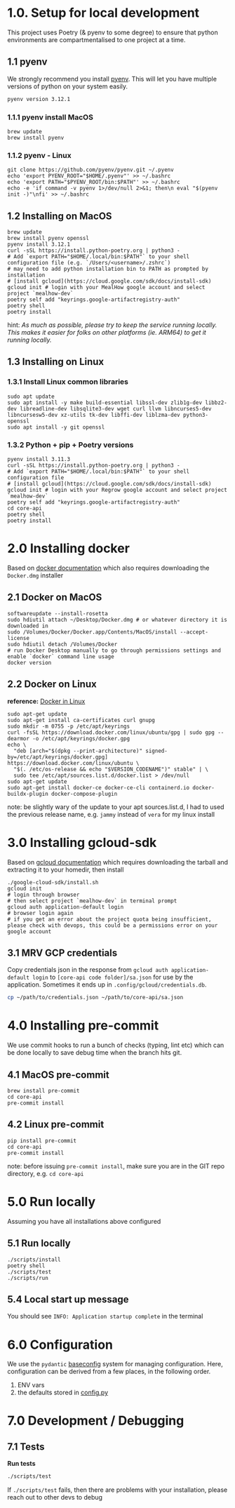 # 1.0. Setup for local development

This project uses Poetry (& pyenv to some degree) to ensure that python environments are compartmentalised to one project at a time.

## 1.1 pyenv

We strongly recommend you install [pyenv](https://github.com/pyenv/pyenv). This will let you have multiple versions of python on your system easily.

```bash
pyenv version 3.12.1
```

### 1.1.1 pyenv install MacOS

```
brew update
brew install pyenv
```

### 1.1.2 pyenv - Linux

```
git clone https://github.com/pyenv/pyenv.git ~/.pyenv
echo 'export PYENV_ROOT="$HOME/.pyenv"' >> ~/.bashrc
echo 'export PATH="$PYENV_ROOT/bin:$PATH"' >> ~/.bashrc
echo -e 'if command -v pyenv 1>/dev/null 2>&1; then\n eval "$(pyenv init -)"\nfi' >> ~/.bashrc
```

## 1.2 Installing on MacOS

```shell
brew update
brew install pyenv openssl
pyenv install 3.12.1
curl -sSL https://install.python-poetry.org | python3 -
# Add `export PATH="$HOME/.local/bin:$PATH"` to your shell configuration file (e.g. `/Users/<username>/.zshrc`)
# may need to add python installation bin to PATH as prompted by installation
# [install gcloud](https://cloud.google.com/sdk/docs/install-sdk)
gcloud init # login with your MealHow google account and select project `mealhow-dev`
poetry self add "keyrings.google-artifactregistry-auth"
poetry shell
poetry install
```

hint: _As much as possible, please try to keep the service running locally. This makes it easier for folks on other platforms (ie. ARM64) to get it running locally._

## 1.3 Installing on Linux

### 1.3.1 Install Linux common libraries

```
sudo apt update
sudo apt install -y make build-essential libssl-dev zlib1g-dev libbz2-dev libreadline-dev libsqlite3-dev wget curl llvm libncurses5-dev libncursesw5-dev xz-utils tk-dev libffi-dev liblzma-dev python3-openssl
sudo apt install -y git openssl
```

### 1.3.2 Python + pip + Poetry versions

```
pyenv install 3.11.3
curl -sSL https://install.python-poetry.org | python3 -
# Add `export PATH="$HOME/.local/bin:$PATH"` to your shell configuration file
# [install gcloud](https://cloud.google.com/sdk/docs/install-sdk)
gcloud init # login with your Regrow google account and select project `mealhow-dev`
poetry self add "keyrings.google-artifactregistry-auth"
cd core-api
poetry shell
poetry install
```

# 2.0 Installing docker

Based on [docker documentation](https://docs.docker.com/desktop/install/mac-install/) which also requires downloading the `Docker.dmg` installer

## 2.1 Docker on MacOS

```
softwareupdate --install-rosetta
sudo hdiutil attach ~/Desktop/Docker.dmg # or whatever directory it is downloaded in
sudo /Volumes/Docker/Docker.app/Contents/MacOS/install --accept-license
sudo hdiutil detach /Volumes/Docker
# run Docker Desktop manually to go through permissions settings and enable `docker` command line usage
docker version
```

## 2.2 Docker on Linux

**reference:** [Docker in Linux](https://docs.docker.com/engine/install/ubuntu/)

```
sudo apt-get update
sudo apt-get install ca-certificates curl gnupg
sudo mkdir -m 0755 -p /etc/apt/keyrings
curl -fsSL https://download.docker.com/linux/ubuntu/gpg | sudo gpg --dearmor -o /etc/apt/keyrings/docker.gpg
echo \
  "deb [arch="$(dpkg --print-architecture)" signed-by=/etc/apt/keyrings/docker.gpg] https://download.docker.com/linux/ubuntu \
  "$(. /etc/os-release && echo "$VERSION_CODENAME")" stable" | \
  sudo tee /etc/apt/sources.list.d/docker.list > /dev/null
sudo apt-get update
sudo apt-get install docker-ce docker-ce-cli containerd.io docker-buildx-plugin docker-compose-plugin
```

note: be slightly wary of the update to your apt sources.list.d, I had to used the previous release name, e.g. `jammy` instead of `vera` for my linux install

# 3.0 Installing gcloud-sdk

Based on [gcloud documentation](https://cloud.google.com/sdk/docs/install-sdk) which requires downloading the tarball and extracting it to your homedir, then install

```
./google-cloud-sdk/install.sh
gcloud init
# login through browser
# then select project `mealhow-dev` in terminal prompt
gcloud auth application-default login
# browser login again
# if you get an error about the project quota being insufficient, please check with devops, this could be a permissions error on your google account
```

## 3.1 MRV GCP credentials

Copy credentials json in the response from `gcloud auth application-default login` to `[core-api code folder]/sa.json` for use by the application.
Sometimes it ends up in `.config/gcloud/credentials.db`.

```bash
cp ~/path/to/credentials.json ~/path/to/core-api/sa.json
```

# 4.0 Installing pre-commit

We use commit hooks to run a bunch of checks (typing, lint etc) which can be done locally to save debug time when the branch hits git.

## 4.1 MacOS pre-commit

```
brew install pre-commit
cd core-api
pre-commit install
```

## 4.2 Linux pre-commit

```
pip install pre-commit
cd core-api
pre-commit install
```

note: before issuing `pre-commit install`, make sure you are in the GIT repo directory, e.g. `cd core-api`

# 5.0 Run locally

Assuming you have all installations above configured

## 5.1 Run locally

```
./scripts/install
poetry shell
./scripts/test
./scripts/run
```

## 5.4 Local start up message

You should see `INFO: Application startup complete` in the terminal

# 6.0 Configuration

We use the `pydantic` [baseconfig](https://pydantic-docs.helpmanual.io/usage/settings) system for managing configuration. Here, configuration can
be derived from a few places, in the following order.

1. ENV vars
2. the defaults stored in [config.py](src/core/config.py)

# 7.0 Development / Debugging

## 7.1 Tests

**Run tests**

```bash
./scripts/test
```

If `./scripts/test` fails, then there are problems with your installation, please reach out to other devs to debug
